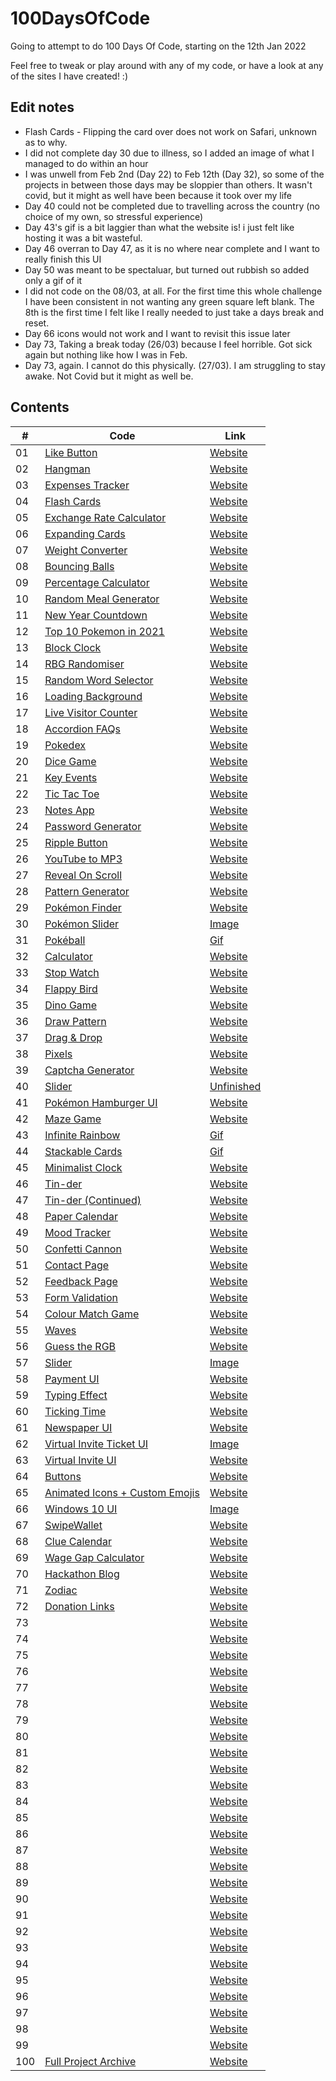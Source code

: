 # 100DaysOfCode
Going to attempt to do 100 Days Of Code, starting on the 12th Jan 2022

Feel free to tweak or play around with any of my code, or have a look at any of the sites I have created! :) 

## Edit notes

- Flash Cards - Flipping the card over does not work on Safari, unknown as to why. 
- I did not complete day 30 due to illness, so I added an image of what I managed to do within an hour
- I was unwell from Feb 2nd (Day 22) to Feb 12th (Day 32), so some of the projects in between those days may be sloppier than others. It wasn't covid, but it might as well have been because it took over my life
- Day 40 could not be completed due to travelling across the country (no choice of my own, so stressful experience)
- Day 43's gif is a bit laggier than what the website is! i just felt like hosting it was a bit wasteful.
- Day 46 overran to Day 47, as it is no where near complete and I want to really finish this UI
- Day 50 was meant to be spectaluar, but turned out rubbish so added only a gif of it
- I did not code on the 08/03, at all. For the first time this whole challenge I have been consistent in not wanting any green square left blank. The 8th is the first time I felt like I really needed to just take a days break and reset. 
- Day 66 icons would not work and I want to revisit this issue later 
- Day 73, Taking a break today (26/03) because I feel horrible. Got sick again but nothing like how I was in Feb.
- Day 73, again. I cannot do this physically. (27/03). I am struggling to stay awake. Not Covid but it might as well be.

## Contents

|#| Code     | Link |
| -----------| ----------- | ----------- |
| 01 |[Like Button](https://github.com/jasminappleby/100DaysOfCode/tree/main/Day01)|[Website](https://piplup-like-button.netlify.app)|
| 02 |[Hangman](https://github.com/jasminappleby/100DaysOfCode/tree/main/Day02)|[Website](https://jasmins-hangman.netlify.app)|
| 03 |[Expenses Tracker](https://github.com/jasminappleby/100DaysOfCode/tree/main/Day03)|[Website](https://jasmins-expenses-tracker.netlify.app)|
| 04 |[Flash Cards](https://github.com/jasminappleby/100DaysOfCode/tree/main/Day04)|[Website](https://jasmins-flashcards.netlify.app)|
| 05 |[Exchange Rate Calculator](https://github.com/jasminappleby/100DaysOfCode/tree/main/Day05)|[Website](https://jasmins-rate-exchanger.netlify.app)|
| 06 |[Expanding Cards](https://github.com/jasminappleby/100DaysOfCode/tree/main/Day06)|[Website](https://pokemon-expanding-cards.netlify.app)|
| 07 |[Weight Converter](https://github.com/jasminappleby/100DaysOfCode/tree/main/Day07)|[Website](https://pounds-to-kg.netlify.app)|
| 08 |[Bouncing Balls](https://github.com/jasminappleby/100DaysOfCode/tree/main/Day08)|[Website](https://bounce-js.netlify.app)|
| 09 |[Percentage Calculator](https://github.com/jasminappleby/100DaysOfCode/tree/main/Day09)|[Website](https://jasmins-discount-calculator.netlify.app)|
| 10 |[Random Meal Generator](https://github.com/jasminappleby/100DaysOfCode/tree/main/Day10)|[Website](https://randomise-your-din-dins.netlify.app)|
| 11 |[New Year Countdown](https://github.com/jasminappleby/100DaysOfCode/tree/main/Day11)|[Website](https://covid-free-year-countdown.netlify.app)|
| 12 |[Top 10 Pokemon in 2021](https://github.com/jasminappleby/100DaysOfCode/tree/main/Day12)|[Website](https://top-ten-pokemon-2021.netlify.app)|
| 13 |[Block Clock](https://github.com/jasminappleby/100DaysOfCode/tree/main/Day13)|[Website](https://minecraft-block-clock.netlify.app)|
| 14 |[RBG Randomiser](https://github.com/jasminappleby/100DaysOfCode/tree/main/Day14)|[Website](https://rgb-randomiser.netlify.app)|
| 15 |[Random Word Selector](https://github.com/jasminappleby/100DaysOfCode/tree/main/Day15)|[Website](https://word-randomiser.netlify.app)|
| 16 |[Loading Background](https://github.com/jasminappleby/100DaysOfCode/tree/main/Day16)|[Website](https://js-unblur-effect.netlify.app)|
| 17 |[Live Visitor Counter](https://github.com/jasminappleby/100DaysOfCode/tree/main/Day17)|[Website](https://floating-views.netlify.app)|
| 18 |[Accordion FAQs](https://github.com/jasminappleby/100DaysOfCode/tree/main/Day18)|[Website](https://goofy-goldberg-632d61.netlify.app)|
| 19 |[Pokedex](https://github.com/jasminappleby/100DaysOfCode/tree/main/Day19)|[Website](https://sinnoh-dex.netlify.app)|
| 20 |[Dice Game](https://github.com/jasminappleby/100DaysOfCode/tree/main/Day20)|[Website](https://rolling-die-game.netlify.app)|
| 21 |[Key Events](https://github.com/jasminappleby/100DaysOfCode/tree/main/Day21)|[Website](https://laughing-montalcini-95e930.netlify.app)|
| 22 |[Tic Tac Toe](https://github.com/jasminappleby/100DaysOfCode/tree/main/Day22)|[Website](https://tic-tac-toe-jasmin.netlify.app)|
| 23 |[Notes App](https://github.com/jasminappleby/100DaysOfCode/tree/main/Day23)|[Website](https://app.netlify.com/sites/notes-app-jasmin/settings/general)|
| 24 |[Password Generator](https://github.com/jasminappleby/100DaysOfCode/tree/main/Day24)|[Website](https://password-generator-jasmin.netlify.app)|
| 25 |[Ripple Button](https://github.com/jasminappleby/100DaysOfCode/tree/main/Day25)|[Website](https://unruffled-ramanujan-974bbb.netlify.app)|
| 26 |[YouTube to MP3](https://github.com/jasminappleby/100DaysOfCode/tree/main/Day26)|[Website](https://yt2mp3.netlify.app)|
| 27 |[Reveal On Scroll](https://github.com/jasminappleby/100DaysOfCode/tree/main/Day27)|[Website](https://arceus-and-scroll.netlify.app)|
| 28 |[Pattern Generator](https://github.com/jasminappleby/100DaysOfCode/tree/main/Day28)|[Website](https://random-rgb-pattern.netlify.app)|
| 29 |[Pokémon Finder](https://github.com/jasminappleby/100DaysOfCode/tree/main/Day29)|[Website](https://jasmins-poke-finder.netlify.app)|
| 30 |[Pokémon Slider](https://github.com/jasminappleby/100DaysOfCode/tree/main/Day30)|[Image](imgs&gifs/day30.png)|
| 31 |[Pokéball](https://github.com/jasminappleby/100DaysOfCode/tree/main/Day31)|[Gif](imgs&gifs/day31.gif)|
| 32 |[Calculator](https://github.com/jasminappleby/100DaysOfCode/tree/main/Day32)|[Website](https://dark-to-light-calc.netlify.app)|
| 33 |[Stop Watch](https://github.com/jasminappleby/100DaysOfCode/tree/main/Day40)|[Website](https://jasmins-stop-watch.netlify.app)|
| 34 |[Flappy Bird](https://github.com/jasminappleby/100DaysOfCode/tree/main/Day34)|[Website](https://bootleg-flappy-bird.netlify.app)|
| 35 |[Dino Game](https://github.com/jasminappleby/100DaysOfCode/tree/main/Day35)|[Website](https://dino-jumpy-game.netlify.app)|
| 36 |[Draw Pattern](https://github.com/jasminappleby/100DaysOfCode/tree/main/Day36)|[Website](https://draw-purple-things.netlify.app)|
| 37 |[Drag & Drop](https://github.com/jasminappleby/100DaysOfCode/tree/main/Day37)|[Website](https://drag-n-death-drop.netlify.app)|
| 38 |[Pixels](https://github.com/jasminappleby/100DaysOfCode/tree/main/Day38)|[Website](https://dna-pixels.netlify.app)|
| 39 |[Captcha Generator](https://github.com/jasminappleby/100DaysOfCode/tree/main/Day39)|[Website](https://catchpa-generator.netlify.app)|
| 40 |[Slider](https://github.com/jasminappleby/100DaysOfCode/tree/main/Day40)|[Unfinished](#)|
| 41 |[Pokémon Hamburger UI](https://github.com/jasminappleby/100DaysOfCode/tree/main/Day41)|[Website](https://pokemon-hamburg.netlify.app)|
| 42 |[Maze Game](https://github.com/jasminappleby/100DaysOfCode/tree/main/Day42)|[Website](https://maize-game.netlify.app)|
| 43 |[Infinite Rainbow](https://github.com/jasminappleby/100DaysOfCode/tree/main/Day43)|[Gif](imgs&gifs/day43.gif)|
| 44 |[Stackable Cards](https://github.com/jasminappleby/100DaysOfCode/tree/main/Day44)|[Gif](imgs&gifs/day44.gif)|
| 45 |[Minimalist Clock](https://github.com/jasminappleby/100DaysOfCode/tree/main/Day45)|[Website](https://minimalist-clock-interface.netlify.app)|
| 46 |[Tin-der](https://github.com/jasminappleby/100DaysOfCode/tree/main/Day46)|[Website](https://tin-der.netlify.app)|
| 47 |[Tin-der (Continued)](https://github.com/jasminappleby/100DaysOfCode/tree/main/Day46)|[Website](https://tin-der.netlify.app)|
| 48 |[Paper Calendar](https://github.com/jasminappleby/100DaysOfCode/tree/main/Day48)|[Website](https://tearaway-calendar.netlify.app)|
| 49 |[Mood Tracker](https://github.com/jasminappleby/100DaysOfCode/tree/main/Day49)|[Website](https://track-my-mood.netlify.app)|
| 50 |[Confetti Cannon](https://github.com/jasminappleby/100DaysOfCode/tree/main/Day50)|[Website](imgs&gifs/day50.gif)|
| 51 |[Contact Page](https://github.com/jasminappleby/100DaysOfCode/tree/main/Day51)|[Website](https://hungry-williams-719780.netlify.app)|
| 52 |[Feedback Page](https://github.com/jasminappleby/100DaysOfCode/tree/main/Day52)|[Website](https://stupefied-gates-9b5aec.netlify.app)|
| 53 |[Form Validation](https://github.com/jasminappleby/100DaysOfCode/tree/main/Day53)|[Website](https://account-validation-ui.netlify.app)|
| 54 |[Colour Match Game](https://github.com/jasminappleby/100DaysOfCode/tree/main/Day54)|[Website](https://circle-clicky-game.netlify.app)|
| 55 |[Waves](https://github.com/jasminappleby/100DaysOfCode/tree/main/Day55)|[Website](https://clicky-waves.netlify.app)|
| 56 |[Guess the RGB](https://github.com/jasminappleby/100DaysOfCode/tree/main/Day56)|[Website](https://app.netlify.com/sites/guess-the-rgb-game/settings/general)|
| 57 |[Slider](https://github.com/jasminappleby/100DaysOfCode/tree/main/Day57)|[Image](imgs&gifs/day57.png)|
| 58 |[Payment UI](https://github.com/jasminappleby/100DaysOfCode/tree/main/Day58)|[Website](https://payment-by-card.netlify.app)|
| 59 |[Typing Effect](https://github.com/jasminappleby/100DaysOfCode/tree/main/Day59)|[Website](https://notepad-is-typing.netlify.app)|
| 60 |[Ticking Time](https://github.com/jasminappleby/100DaysOfCode/tree/main/Day60)|[Website](https://ticking-time-boomboom.netlify.app)|
| 61 |[Newspaper UI](https://github.com/jasminappleby/100DaysOfCode/tree/main/Day61)|[Website](https://jazz-news.netlify.app)|
| 62 |[Virtual Invite Ticket UI](https://github.com/jasminappleby/100DaysOfCode/tree/main/Day62)|[Image](imgs&gifs/day62.png)|
| 63 |[Virtual Invite UI](https://github.com/jasminappleby/100DaysOfCode/tree/main/Day63)|[Website](https://card-invitation.netlify.app)|
| 64 |[Buttons](https://github.com/jasminappleby/100DaysOfCode/tree/main/Day64)|[Website](https://just-some-buttons.netlify.app)|
| 65 |[Animated Icons + Custom Emojis](https://github.com/jasminappleby/100DaysOfCode/tree/main/Day65)|[Website](https://custom-emojis-and-animations.netlify.app)|
| 66 |[Windows 10 UI](https://github.com/jasminappleby/100DaysOfCode/tree/main/Day66)|[Image](imgs&gifs/day66.png)|
| 67 |[SwipeWallet](https://github.com/jasminappleby/100DaysOfCode/tree/main/Day67)|[Website](https://swipewallet.netlify.app)|
| 68 |[Clue Calendar](https://github.com/jasminappleby/100DaysOfCode/tree/main/Day68)|[Website](https://flow-tracker.netlify.app)|
| 69 |[Wage Gap Calculator](https://github.com/jasminappleby/100DaysOfCode/tree/main/Day69)|[Website](https://woc-paygap.netlify.app)|
| 70 |[Hackathon Blog](https://github.com/jasminappleby/100DaysOfCode/tree/main/Day70)|[Website](https://hackathon-blog.netlify.app)|
| 71 |[Zodiac](https://github.com/jasminappleby/100DaysOfCode/tree/main/Day71)|[Website](https://unserious-starsigns.netlify.app)|
| 72 |[Donation Links](https://github.com/jasminappleby/100DaysOfCode/tree/main/Day72)|[Website](https://charity-links-uk.netlify.app)|
| 73 |[](#)|[Website](#)|
| 74 |[](#)|[Website](#)|
| 75 |[](#)|[Website](#)|
| 76 |[](#)|[Website](#)|
| 77 |[](#)|[Website](#)|
| 78 |[](#)|[Website](#)|
| 79 |[](#)|[Website](#)|
| 80 |[](#)|[Website](#)|
| 81 |[](#)|[Website](#)|
| 82 |[](#)|[Website](#)|
| 83 |[](#)|[Website](#)|
| 84 |[](#)|[Website](#)|
| 85 |[](#)|[Website](#)|
| 86 |[](#)|[Website](#)|
| 87 |[](#)|[Website](#)|
| 88 |[](#)|[Website](#)|
| 89 |[](#)|[Website](#)|
| 90 |[](#)|[Website](#)|
| 91 |[](#)|[Website](#)|
| 92 |[](#)|[Website](#)|
| 93 |[](#)|[Website](#)|
| 94 |[](#)|[Website](#)|
| 95 |[](#)|[Website](#)|
| 96 |[](#)|[Website](#)|
| 97 |[](#)|[Website](#)|
| 98 |[](#)|[Website](#)|
| 99 |[](#)|[Website](#)|
| 100 |[Full Project Archive](https://github.com/jasminappleby/100DaysOfCode/tree/main/Day100)|[Website]()|


